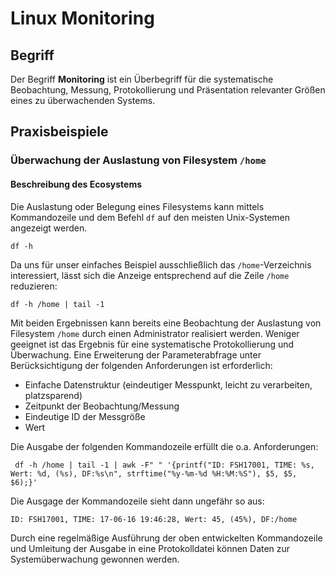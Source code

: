 # Linux Monitoring

## Begriff

Der Begriff **Monitoring** ist ein Überbegriff für die systematische Beobachtung, Messung, Protokollierung
und Präsentation relevanter Größen eines zu überwachenden Systems. 

## Praxisbeispiele

### Überwachung der Auslastung von Filesystem `/home`

#### Beschreibung des Ecosystems

Die Auslastung oder Belegung eines Filesystems kann mittels Kommandozeile und dem Befehl `df` 
auf den meisten Unix-Systemen angezeigt werden.
```
df -h
```

Da uns für unser einfaches Beispiel ausschließlich das `/home`-Verzeichnis interessiert,
lässt sich die Anzeige entsprechend auf die Zeile `/home` reduzieren:
```
df -h /home | tail -1 
```
Mit beiden Ergebnissen kann bereits eine Beobachtung der Auslastung von Filesystem `/home`
durch einen Administrator realisiert werden. Weniger geeignet ist das Ergebnis für eine
systematische Protokollierung und Überwachung. Eine Erweiterung der Parameterabfrage
unter Berücksichtigung der folgenden Anforderungen ist erforderlich:

- Einfache Datenstruktur (eindeutiger Messpunkt, leicht zu verarbeiten, platzsparend)
- Zeitpunkt der Beobachtung/Messung
- Eindeutige ID der Messgröße
- Wert

Die Ausgabe der folgenden Kommandozeile erfüllt die o.a. Anforderungen:
```
 df -h /home | tail -1 | awk -F" " '{printf("ID: FSH17001, TIME: %s, Wert: %d, (%s), DF:%s\n", strftime("%y-%m-%d %H:%M:%S"), $5, $5, $6);}'
```

Die Ausgage der Kommandozeile sieht dann ungefähr so aus:
```
ID: FSH17001, TIME: 17-06-16 19:46:28, Wert: 45, (45%), DF:/home
```

Durch eine regelmäßige Ausführung der oben entwickelten Kommandozeile und Umleitung der 
Ausgabe in eine Protokolldatei können Daten zur Systemüberwachung gewonnen werden.
